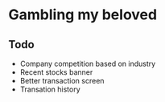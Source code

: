 ﻿# Gambling my beloved

## Todo
- Company competition based on industry
- Recent stocks banner
- Better transaction screen
- Transation history